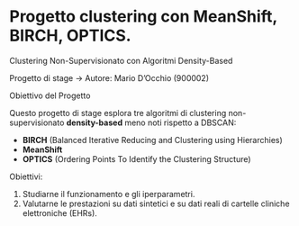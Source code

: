 # Progetto clustering con MeanShift, BIRCH, OPTICS.

Clustering Non-Supervisionato con Algoritmi Density-Based

Progetto di stage ->
Autore: Mario D’Occhio (900002)  

Obiettivo del Progetto

Questo progetto di stage esplora tre algoritmi di clustering non-supervisionato **density-based** meno noti rispetto a DBSCAN:

- **BIRCH** (Balanced Iterative Reducing and Clustering using Hierarchies)
- **MeanShift**
- **OPTICS** (Ordering Points To Identify the Clustering Structure)

Obiettivi:
1. Studiarne il funzionamento e gli iperparametri.
2. Valutarne le prestazioni su dati sintetici e su dati reali di cartelle cliniche elettroniche (EHRs).
